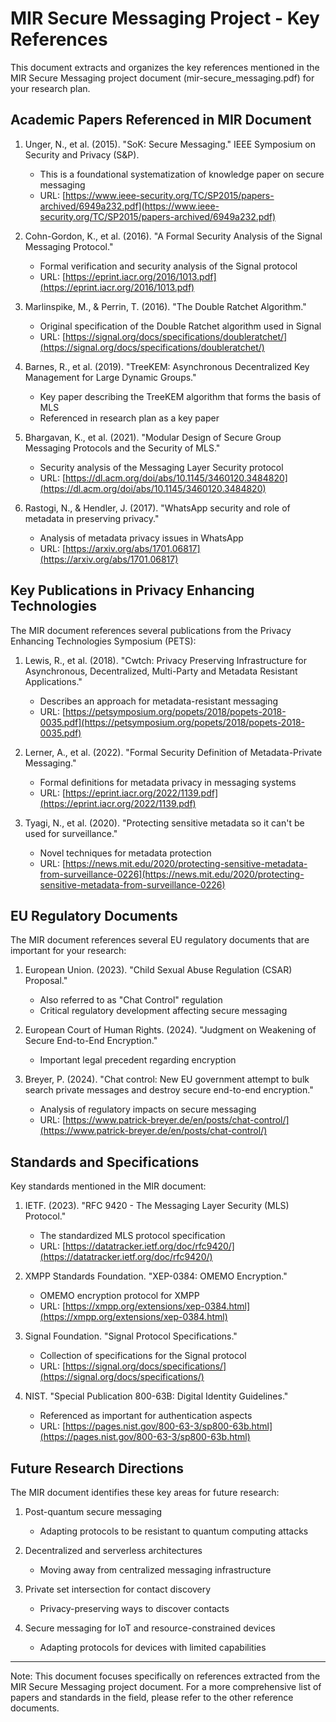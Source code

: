 # MIR Secure Messaging Project - Key References

This document extracts and organizes the key references mentioned in the MIR Secure Messaging project document (mir-secure_messaging.pdf) for your research plan.

## Academic Papers Referenced in MIR Document

1. Unger, N., et al. (2015). "SoK: Secure Messaging." IEEE Symposium on Security and Privacy (S&P).
   - This is a foundational systematization of knowledge paper on secure messaging
   - URL: [https://www.ieee-security.org/TC/SP2015/papers-archived/6949a232.pdf](https://www.ieee-security.org/TC/SP2015/papers-archived/6949a232.pdf)

2. Cohn-Gordon, K., et al. (2016). "A Formal Security Analysis of the Signal Messaging Protocol."
   - Formal verification and security analysis of the Signal protocol
   - URL: [https://eprint.iacr.org/2016/1013.pdf](https://eprint.iacr.org/2016/1013.pdf)

3. Marlinspike, M., & Perrin, T. (2016). "The Double Ratchet Algorithm."
   - Original specification of the Double Ratchet algorithm used in Signal
   - URL: [https://signal.org/docs/specifications/doubleratchet/](https://signal.org/docs/specifications/doubleratchet/)

4. Barnes, R., et al. (2019). "TreeKEM: Asynchronous Decentralized Key Management for Large Dynamic Groups."
   - Key paper describing the TreeKEM algorithm that forms the basis of MLS
   - Referenced in research plan as a key paper

5. Bhargavan, K., et al. (2021). "Modular Design of Secure Group Messaging Protocols and the Security of MLS."
   - Security analysis of the Messaging Layer Security protocol
   - URL: [https://dl.acm.org/doi/abs/10.1145/3460120.3484820](https://dl.acm.org/doi/abs/10.1145/3460120.3484820)

6. Rastogi, N., & Hendler, J. (2017). "WhatsApp security and role of metadata in preserving privacy."
   - Analysis of metadata privacy issues in WhatsApp
   - URL: [https://arxiv.org/abs/1701.06817](https://arxiv.org/abs/1701.06817)

## Key Publications in Privacy Enhancing Technologies

The MIR document references several publications from the Privacy Enhancing Technologies Symposium (PETS):

1. Lewis, R., et al. (2018). "Cwtch: Privacy Preserving Infrastructure for Asynchronous, Decentralized, Multi-Party and Metadata Resistant Applications."
   - Describes an approach for metadata-resistant messaging
   - URL: [https://petsymposium.org/popets/2018/popets-2018-0035.pdf](https://petsymposium.org/popets/2018/popets-2018-0035.pdf)

2. Lerner, A., et al. (2022). "Formal Security Definition of Metadata-Private Messaging."
   - Formal definitions for metadata privacy in messaging systems
   - URL: [https://eprint.iacr.org/2022/1139.pdf](https://eprint.iacr.org/2022/1139.pdf)

3. Tyagi, N., et al. (2020). "Protecting sensitive metadata so it can't be used for surveillance."
   - Novel techniques for metadata protection
   - URL: [https://news.mit.edu/2020/protecting-sensitive-metadata-from-surveillance-0226](https://news.mit.edu/2020/protecting-sensitive-metadata-from-surveillance-0226)

## EU Regulatory Documents

The MIR document references several EU regulatory documents that are important for your research:

1. European Union. (2023). "Child Sexual Abuse Regulation (CSAR) Proposal."
   - Also referred to as "Chat Control" regulation
   - Critical regulatory development affecting secure messaging

2. European Court of Human Rights. (2024). "Judgment on Weakening of Secure End-to-End Encryption."
   - Important legal precedent regarding encryption

3. Breyer, P. (2024). "Chat control: New EU government attempt to bulk search private messages and destroy secure end-to-end encryption."
   - Analysis of regulatory impacts on secure messaging
   - URL: [https://www.patrick-breyer.de/en/posts/chat-control/](https://www.patrick-breyer.de/en/posts/chat-control/)

## Standards and Specifications

Key standards mentioned in the MIR document:

1. IETF. (2023). "RFC 9420 - The Messaging Layer Security (MLS) Protocol."
   - The standardized MLS protocol specification
   - URL: [https://datatracker.ietf.org/doc/rfc9420/](https://datatracker.ietf.org/doc/rfc9420/)

2. XMPP Standards Foundation. "XEP-0384: OMEMO Encryption."
   - OMEMO encryption protocol for XMPP
   - URL: [https://xmpp.org/extensions/xep-0384.html](https://xmpp.org/extensions/xep-0384.html)

3. Signal Foundation. "Signal Protocol Specifications."
   - Collection of specifications for the Signal protocol
   - URL: [https://signal.org/docs/specifications/](https://signal.org/docs/specifications/)

4. NIST. "Special Publication 800-63B: Digital Identity Guidelines."
   - Referenced as important for authentication aspects
   - URL: [https://pages.nist.gov/800-63-3/sp800-63b.html](https://pages.nist.gov/800-63-3/sp800-63b.html)

## Future Research Directions

The MIR document identifies these key areas for future research:

1. Post-quantum secure messaging
   - Adapting protocols to be resistant to quantum computing attacks

2. Decentralized and serverless architectures
   - Moving away from centralized messaging infrastructure

3. Private set intersection for contact discovery
   - Privacy-preserving ways to discover contacts

4. Secure messaging for IoT and resource-constrained devices
   - Adapting protocols for devices with limited capabilities

---

Note: This document focuses specifically on references extracted from the MIR Secure Messaging project document. For a more comprehensive list of papers and standards in the field, please refer to the other reference documents.

